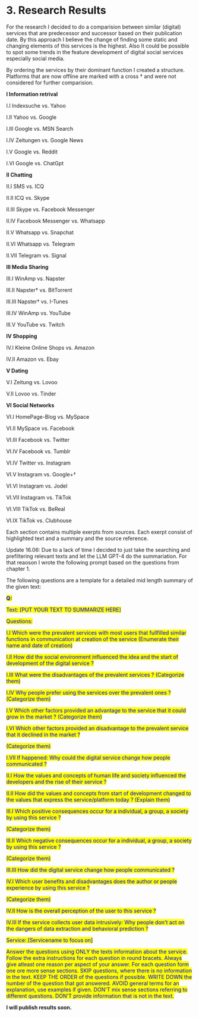 # 3. Research Results

For the research I decided to do a comparision between similar (digital) services that are predecessor and successor based on their publication date. By this approach I believe the change of finding some static and changing elements of this services is the highest. Also It could be possible to spot some trends in the feature development of digital social services especially social media.

By ordering the services by their dominant function I created a structure. Platforms that are now offline are marked with a cross † and were not considered for further comparision.

**I Information retrival**

I.I Indexsuche vs. Yahoo

I.II Yahoo vs. Google

I.III Google vs. MSN Search

I.IV Zeitungen vs. Google News

I.V Google vs. Reddit

I.VI Google vs. ChatGpt

**II Chatting**

II.I SMS vs. ICQ

II.II ICQ vs. Skype

II.III Skype vs. Facebook Messenger

II.IV Facebook Messenger vs. Whatsapp

II.V Whatsapp vs. Snapchat

II.VI Whatsapp vs. Telegram

II.VII Telegram vs. Signal

**III Media Sharing**

III.I WinAmp vs. Napster

III.II Napster† vs. BitTorrent

III.III Napster† vs. I-Tunes

III.IV WinAmp vs. YouTube

III.V YouTube vs. Twitch

**IV Shopping**

IV.I Kleine Online Shops vs. Amazon

IV.II Amazon vs. Ebay

**V Dating**

V.I Zeitung vs. Lovoo

V.II Lovoo vs. Tinder

**VI Social Networks**

VI.I HomePage-Blog vs. MySpace

VI.II MySpace vs. Facebook

VI.III Facebook vs. Twitter

VI.IV Facebook vs. Tumblr

VI.IV Twitter vs. Instagram

VI.V Instagram vs. Google+†

VI.VI Instagram vs. Jodel

VI.VII Instagram vs. TikTok

VI.VIII TikTok vs. BeReal

VI.IX TikTok vs. Clubhouse

Each section contains multiple exerpts from sources. Each exerpt consist of highlighted text and a summary and the source reference.



Update 16.06: Due to a lack of time I decided to just take the searching and prefiltering relevant texts and let the LLM GPT-4 do the summariation. For that reaoson I wrote the following prompt based on the questions from chapter 1.

The following questions are a template for a detailed mid length summary of the given text:

<mark style="color:blue;">**Q:**</mark>&#x20;

<mark style="color:blue;">Text: \[PUT YOUR TEXT TO SUMMARIZE HERE]</mark>

<mark style="color:blue;">Questions:</mark>&#x20;

<mark style="color:blue;">I.I Which were the prevalent services with most users that fullfilled similar functions in communication at creation of the service (Enumerate their name and date of creation)</mark>

<mark style="color:blue;">I.II How did the social environment influenced the idea and the start of development of the digital service ?</mark>&#x20;

<mark style="color:blue;">I.III What were the disadvantages of the prevalent services ? (Categorize them)</mark>

<mark style="color:blue;">I.IV Why people prefer using the services  over the prevalent ones ? (Categorize them)</mark>

<mark style="color:blue;">I.V Which other factors provided an advantage to the service that it could grow in the market ? (Categorize them)</mark>

<mark style="color:blue;">I.VI Which other factors provided an disadvantage to the prevalent service that it declined in the market ?</mark>

<mark style="color:blue;">(Categorize them)</mark>

<mark style="color:blue;">I.VII If happened: Why could the digital service change how people communicated ?</mark>

<mark style="color:blue;">II.I How the values and concepts of human life and society influenced the developers and the rise of their service ?</mark>

<mark style="color:blue;">II.II How did the values and concepts from start of development changed to the values that express the service/platform today ? (Explain them)</mark>

<mark style="color:blue;">III.I Which positive consequences occur for a individual, a group, a society by using this service ?</mark>&#x20;

<mark style="color:blue;">(Categorize them)</mark>

<mark style="color:blue;">III.II Which negative consequences occur for a individual, a group, a society by using this service ?</mark>

<mark style="color:blue;">(Categorize them)</mark>

<mark style="color:blue;">III.III How did the digital service change how people communicated ?</mark>

<mark style="color:blue;">IV.I Which user benefits and disadvantages does the author or people experience by using this service ?</mark>

<mark style="color:blue;">(Categorize them)</mark>

<mark style="color:blue;">IV.II How is the overall perception of the user to this service ?</mark>

<mark style="color:blue;">IV.III If the service collects user data intrusively: Why people don't act on the dangers of data extraction and behavioral prediction ?</mark>

<mark style="color:blue;">Service: \[Servicename to focus on]</mark>

<mark style="color:blue;">Answer the questions using ONLY the texts information about the service. Follow the extra instructions for each question in round bracets. Always give atleast one reason per aspect of your  answer. For each question form one ore more sense sections. SKIP questions, where there is no information in the text. KEEP THE ORDER of the questions if possible. WRITE DOWN the number of the question that got answered. AVOID general terms for an explanation, use examples if given. DON'T mix sense sections referring to different questions. DON'T provide information that is not in the text.</mark>

**I will publish results soon.**
